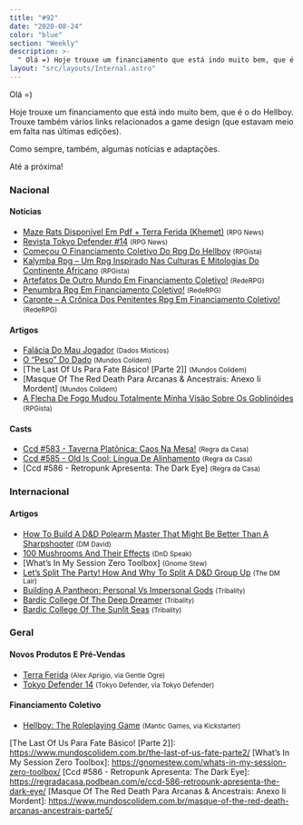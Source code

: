 ```yaml
---
title: "#92"
date: "2020-08-24"
color: "blue"
section: "Weekly"
description: >-
  " Olá =) Hoje trouxe um financiamento que está indo muito bem, que é o do Hellboy. Trouxe também vários links relacionados a game design (que estavam meio em falta nas últimas edições). Como sempre, também, algumas notícias e adaptações. Até a próxima!"
layout: "src/layouts/Internal.astro"
---
```


Olá =)

Hoje trouxe um financiamento que está indo muito bem, que é o do Hellboy. Trouxe também vários links relacionados a game design (que estavam meio em falta nas últimas edições).

Como sempre, também, algumas notícias e adaptações.

Até a próxima!

### Nacional

#### Notícias

- [Maze Rats Disponível Em Pdf + Terra Ferida (Khemet)] <small>(RPG News)</small>
- [Revista Tokyo Defender #14] <small>(RPG News)</small>
- [Começou O Financiamento Coletivo Do Rpg Do Hellboy] <small>(RPGista)</small>
- [Kalymba Rpg – Um Rpg Inspirado Nas Culturas E Mitologias Do Continente Africano] <small>(RPGista)</small>
- [Artefatos De Outro Mundo Em Financiamento Coletivo!] <small>(RedeRPG)</small>
- [Penumbra Rpg Em Financiamento Coletivo!] <small>(RedeRPG)</small>
- [Caronte – A Crônica Dos Penitentes Rpg Em Financiamento Coletivo!] <small>(RedeRPG)</small>

#### Artigos

- [Falácia Do Mau Jogador] <small>(Dados Místicos)</small>
- [O “Peso” Do Dado] <small>(Mundos Colidem)</small>
- [The Last Of Us Para Fate Básico! [Parte 2]] <small>(Mundos Colidem)</small>
- [Masque Of The Red Death Para Arcanas &amp; Ancestrais: Anexo Ii Mordent] <small>(Mundos Colidem)</small>
- [A Flecha De Fogo Mudou Totalmente Minha Visão Sobre Os Goblinóides] <small>(RPGista)</small>

#### Casts

- [Ccd #583 - Taverna Platônica: Caos Na Mesa!] <small>(Regra da Casa)</small>
- [Ccd #585 - Old Is Cool: Língua De Alinhamento] <small>(Regra da Casa)</small>
- [Ccd #586 - Retropunk Apresenta: The Dark Eye] <small>(Regra da Casa)</small>

### Internacional

#### Artigos

- [How To Build A D&amp;D Polearm Master That Might Be Better Than A Sharpshooter] <small>(DM David)</small>
- [100 Mushrooms And Their Effects] <small>(DnD Speak)</small>
- [What’s In My Session Zero Toolbox] <small>(Gnome Stew)</small>
- [Let’s Split The Party! How And Why To Split A D&amp;D Group Up] <small>(The DM Lair)</small>
- [Building A Pantheon: Personal Vs Impersonal Gods] <small>(Tribality)</small>
- [Bardic College Of The Deep Dreamer] <small>(Tribality)</small>
- [Bardic College Of The Sunlit Seas] <small>(Tribality)</small>

### Geral

#### Novos Produtos E Pré-Vendas

- [Terra Ferida] <small>(Alex Aprigio, via Gentle Ogre)</small>
- [Tokyo Defender 14] <small>(Tokyo Defender, via Tokyo Defender)</small>

#### Financiamento Coletivo

- [Hellboy: The Roleplaying Game] <small>(Mantic Games, via Kickstarter)</small>

[artefatos de outro mundo em financiamento coletivo!]: https://www.rederpg.com.br/2020/08/22/artefatos-de-outro-mundo-em-financiamento-coletivo/
[maze rats disponível em pdf + terra ferida (khemet)]: https://newsrpg.wordpress.com/2020/08/22/maze-rats-disponivel-em-pdf-terra-ferida-khemet/
[terra ferida]: https://gentleogre.com.br/produto/terra-ferida/
[penumbra rpg em financiamento coletivo!]: https://www.rederpg.com.br/2020/08/20/penumbra-rpg-em-financiamento-coletivo/
[começou o financiamento coletivo do rpg do hellboy]: https://rpgista.com.br/2020/08/20/rpg-do-hellboy/
[hellboy: the roleplaying game]: https://www.kickstarter.com/projects/manticgames/hellboy-the-next-chapter
[revista tokyo defender #14]: https://newsrpg.wordpress.com/2020/08/20/revista-tokyo-defender-14/
[tokyo defender 14]: http://tokyodefender.com/tokyo-defender-14/
[kalymba rpg – um rpg inspirado nas culturas e mitologias do continente africano]: https://rpgista.com.br/2020/08/19/kalymba-rpg-um-rpg-de-acao-e-aventura-epica-inspirado-nas-culturas-e-mitologias-do-continente-africano/
[let’s split the party! how and why to split a d&amp;d group up]: https://www.thedmlair.com/2020/08/18/lets-split-the-party-how-and-why-to-split-a-dd-group-up/
[how to build a d&amp;d polearm master that might be better than a sharpshooter]: https://dmdavid.com/tag/how-to-build-a-dd-polearm-master-that-might-be-better-than-a-sharpshooter/
[falácia do mau jogador]: https://dadosmisticos.com/2020/08/18/falacia-do-mau-jogador/
[building a pantheon: personal vs impersonal gods]: https://www.tribality.com/2020/08/18/building-a-pantheon-personal-vs-impersonal-gods/
[caronte – a crônica dos penitentes rpg em financiamento coletivo!]: https://www.rederpg.com.br/2020/08/18/caronte-a-cronica-dos-penitentes-rpg-em-financiamento-coletivo/
[ccd #583 - taverna platônica: caos na mesa!]: https://regradacasa.podbean.com/e/ccd-583-taverna-platonica-caos-na-mesa/
[100 mushrooms and their effects]: http://dndspeak.com/2020/08/100-mushrooms-and-their-effects/
[o “peso” do dado]: https://www.mundoscolidem.com.br/peso-dado/
[bardic college of the deep dreamer]: https://www.tribality.com/2020/08/20/bardic-college-of-the-deep-dreamer/
[a flecha de fogo mudou totalmente minha visão sobre os goblinóides]: https://rpgista.com.br/2020/08/20/leia-flecha-de-fogo-e-os-goblinoides-nao-serao-mais-os-mesmos-para-voce/
[ccd #585 - old is cool: língua de alinhamento]: https://regradacasa.podbean.com/e/ccd-585-old-is-cool-lingua-de-alinhamento/
[bardic college of the sunlit seas]: https://www.tribality.com/2020/08/21/bardic-college-of-the-sunlit-seas/

[The Last Of Us Para Fate Básico! [Parte 2]]: https://www.mundoscolidem.com.br/the-last-of-us-fate-parte2/
[What’s In My Session Zero Toolbox]: https://gnomestew.com/whats-in-my-session-zero-toolbox/
[Ccd #586 - Retropunk Apresenta: The Dark Eye]: https://regradacasa.podbean.com/e/ccd-586-retropunk-apresenta-the-dark-eye/
[Masque Of The Red Death Para Arcanas &amp; Ancestrais: Anexo Ii Mordent]: https://www.mundoscolidem.com.br/masque-of-the-red-death-arcanas-ancestrais-parte5/
